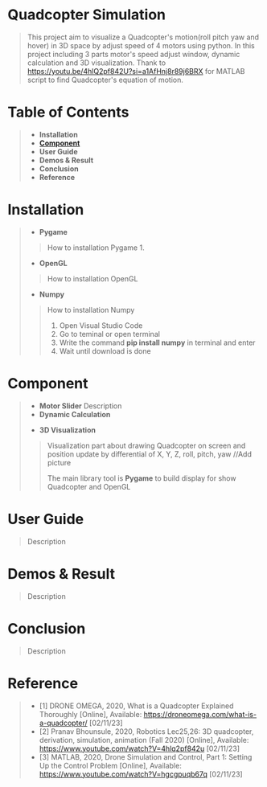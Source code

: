 # Quadcopter Simulation
> This project aim to visualize a Quadcopter's motion(roll pitch yaw and hover) in 3D space by adjust speed of 4 motors using python. In this project including 3 parts motor's speed adjust window, dynamic calculation and 3D visualization. Thank to https://youtu.be/4hlQ2pf842U?si=a1AfHnj8r89j6BRX for MATLAB script to find Quadcopter's equation of motion.
# Table of Contents
> - **Installation**
> - [**Component**](#component)
> - **User Guide**
> - **Demos & Result**
> - **Conclusion**
> - **Reference**
# Installation
> - **Pygame**
> > How to installation Pygame
> >  1. 
> - **OpenGL**
> > How to installation OpenGL
> > 
> - **Numpy**
> > How to installation Numpy
> >  1. Open Visual Studio Code
> >  2. Go to teminal or open terminal
> >  3. Write the command **pip install numpy** in terminal and enter
> >  4. Wait until download is done 
# Component <a name="component"></a>
> - **Motor Slider**
> Description
> - **Dynamic Calculation**
> >
> - **3D Visualization**
> >Visualization part about drawing Quadcopter on screen and position update by differential of X, Y, Z, roll, pitch, yaw
> //Add picture
> >
> >The main library tool is **Pygame** to build display for show Quadcopter and OpenGL
# User Guide
> Description
# Demos & Result
> Description
# Conclusion
> Description
# Reference
> - [1] DRONE OMEGA, 2020, What is a Quadcopter Explained Thoroughly [Online], Available: https://droneomega.com/what-is-a-quadcopter/ [02/11/23]
> - [2] Pranav Bhounsule, 2020, Robotics Lec25,26: 3D quadcopter, derivation, simulation, animation (Fall 2020) [Online], Available: https://www.youtube.com/watch?V=4hlq2pf842u [02/11/23]
> - [3] MATLAB, 2020, Drone Simulation and Control, Part 1: Setting Up the Control Problem [Online], Available: https://www.youtube.com/watch?V=hgcgpuqb67q [02/11/23]
